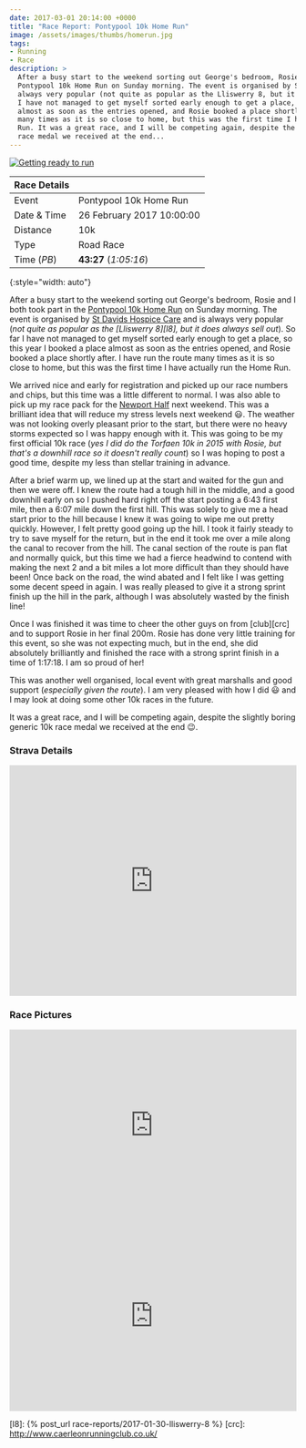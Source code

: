 ```yaml
---
date: 2017-03-01 20:14:00 +0000
title: "Race Report: Pontypool 10k Home Run"
image: /assets/images/thumbs/homerun.jpg
tags:
- Running
- Race
description: >
  After a busy start to the weekend sorting out George's bedroom, Rosie and I both took part in the
  Pontypool 10k Home Run on Sunday morning. The event is organised by St Davids Hospice Care and is
  always very popular (not quite as popular as the Lliswerry 8, but it does always sell out). So far
  I have not managed to get myself sorted early enough to get a place, so this year I booked a place
  almost as soon as the entries opened, and Rosie booked a place shortly after. I have run the route
  many times as it is so close to home, but this was the first time I have actually run the Home
  Run. It was a great race, and I will be competing again, despite the slightly boring generic 10k
  race medal we received at the end...
---
```


<div class='flickr image alignright'>
    <span>
      <a title='Getting ready to run' href='https://c2.staticflickr.com/4/3744/33043202541_50a4b4ca1c_b.jpg' class='image'>
        <img src='{{site.thumbs}}/homerun.jpg' alt='Getting ready to run'>
      </a>
      <a title='View on Flickr' href='https://www.flickr.com/photos/richard-perry/33043202541/' class='flickrlink'> </a>
    </span>
</div>

| Race Details |                           |
|--------------|---------------------------|
| Event        | Pontypool 10k Home Run    |
| Date & Time  | 26 February 2017 10:00:00 |
| Distance     | 10k                       |
| Type         | Road Race                 |
| Time (_PB_)  | **43:27** (_1:05:16_)     |
{:style="width: auto"}


After a busy start to the weekend sorting out George's bedroom, Rosie and I both took part in the
[Pontypool 10k Home Run][hr] on Sunday morning. The event is organised by [St Davids Hospice Care][]
and is always very popular (_not quite as popular as the [Lliswerry 8][l8], but it does always sell
out_). So far I have not managed to get myself sorted early enough to get a place, so this year I
booked a place almost as soon as the entries opened, and Rosie booked a place shortly after. I have
run the route many times as it is so close to home, but this was the first time I have actually run
the Home Run. 

We arrived nice and early for registration and picked up our race numbers and chips, but this time
was a little different to normal. I was also able to pick up my race pack for the [Newport Half][nh]
next weekend. This was a brilliant idea that will reduce my stress levels next weekend :smiley:. The
weather was not looking overly pleasant prior to the start, but there were no heavy storms expected
so I was happy enough with it. This was going to be my first official 10k race (_yes I did do the
Torfaen 10k in 2015 with Rosie, but that's a downhill race so it doesn't really count_) so I was
hoping to post a good time, despite my less than stellar training in advance. 

After a brief warm up, we lined up at the start and waited for the gun and then we were off. I knew
the route had a tough hill in the middle, and a good downhill early on so I pushed hard right off
the start posting a 6:43 first mile, then a 6:07 mile down the first hill. This was solely to give
me a head start prior to the hill because I knew it was going to wipe me out pretty quickly. 
However, I felt pretty good going up the hill. I took it fairly steady to try to save myself for the
return, but in the end it took me over a mile along the canal to recover from the hill. The canal
section of the route is pan flat and normally quick, but this time we had a fierce headwind to 
contend with making the next 2 and a bit miles a lot more difficult than they should have been! Once
back on the road, the wind abated and I felt like I was getting some decent speed in again. I was 
really pleased to give it a strong sprint finish up the hill in the park, although I was absolutely
wasted by the finish line!

Once I was finished it was time to cheer the other guys on from [club][crc] and to support Rosie in
her final 200m. Rosie has done very little training for this event, so she was not expecting much,
but in the end, she did absolutely brilliantly and finished the race with a strong sprint finish in
a time of 1:17:18. I am so proud of her!

This was another well organised, local event with great marshalls and good support (_especially
given the route_). I am very pleased with how I did :smiley: and I may look at doing some other 10k
races in the future. 

It was a great race, and I will be competing again, despite the slightly boring generic 10k race
medal we received at the end :wink:.


### Strava Details

<iframe height='405' width='100%' frameborder='0' allowtransparency='true' scrolling='no'
  src='http://bit.ly/2ly7Xfz'></iframe>

### Race Pictures

<iframe src='http://bit.ly/2lyeLti' width='100%' height='335' style='border:none;overflow:hidden'
  scrolling='no' frameborder='0' allowTransparency='true'></iframe>

<iframe src='http://bit.ly/2lT0qKB' width='100%' height='335' style='border:none;overflow:hidden' 
  scrolling='no' frameborder='0' allowTransparency='true'></iframe>

[hr]: http://stdavidshospicecare.org/event-details/pontypool-10k/
[St Davids Hospice Care]: http://stdavidshospicecare.org/
[nh]: http://cityofnewporthalfmarathon.com/ "City of Newport Half Marathon"
[l8]: {% post_url race-reports/2017-01-30-lliswerry-8 %}
[crc]: http://www.caerleonrunningclub.co.uk/